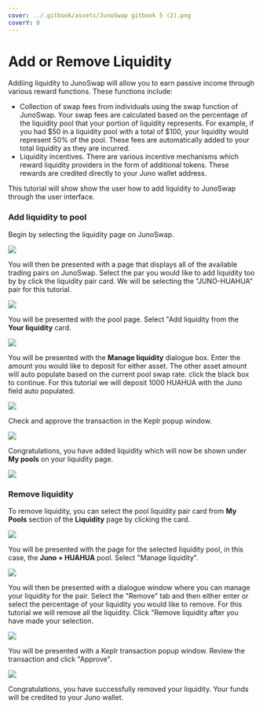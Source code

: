 ```yaml
---
cover: ../.gitbook/assets/JunoSwap gitbook 5 (2).png
coverY: 0
---
```


# Add or Remove Liquidity

Addiing liquidity to JunoSwap will allow you to earn passive income through various reward functions. These functions include:

* Collection of swap fees from individuals using the swap function of JunoSwap. Your swap fees are calculated based on the percentage of the liquidity pool that your portion of liquidity represents. For example, if you had $50 in a liquidity pool with a total of $100, your liquidity would represent 50% of the pool. These fees are automatically added to your total liquidity as they are incurred.
* Liquidity incentives. There are various incentive mechanisms which reward liquidity providers in the form of additional tokens. These rewards are credited directly to your Juno wallet address.

This tutorial will show show the user how to add liquidity to JunoSwap through the user interface.

### Add liquidity to pool

Begin by selecting the liquidity page on JunoSwap.

![](<../.gitbook/assets/image (17).png>)

You will then be presented with a page that displays all of the available trading pairs on JunoSwap. Select the par you would like to add liquidity too by by click the liquidity pair card. We will be selecting the "JUNO-HUAHUA" pair for this tutorial.

![](<../.gitbook/assets/image (24).png>)

You will be presented with the pool page. Select "Add liquidity  from the **Your liquidity** card.

![](<../.gitbook/assets/image (15).png>)

You will be presented with the **Manage liquidity** dialogue box. Enter the amount you would like to deposit for either asset. The other asset amount will auto populate based on the current pool swap rate. click the black box to continue. For this tutorial we will deposit 1000 HUAHUA with the Juno field auto populated.

![](<../.gitbook/assets/image (21).png>)

Check and approve the transaction in the Keplr popup window.

![](<../.gitbook/assets/image (9).png>)

Congratulations, you have added liquidity which will now be shown under **My pools** on your liquidity page.

![](<../.gitbook/assets/image (10).png>)

### Remove liquidity

To remove liquidity, you can select the pool liquidity pair card from **My Pools** section of the **Liquidity** page by clicking the card.

![](<../.gitbook/assets/image (22).png>)

You will be presented with the page for the selected liquidity pool, in this case, the **Juno + HUAHUA** pool. Select "Manage liquidity".

![](<../.gitbook/assets/image (6).png>)

You will then be presented with a dialogue window where you can manage your liquidity for the pair. Select the "Remove" tab and then either enter or select the percentage of your liquidity you would like to remove. For this tutorial we will remove all the liquidity. Click "Remove liquidity after you have made your selection.

![](<../.gitbook/assets/image (11).png>)

You will be presented with a Keplr transaction popup window. Review the transaction and click "Approve".

![](<../.gitbook/assets/image (20).png>)

Congratulations, you have successfully removed your liquidity. Your funds will be credited to your Juno wallet.
